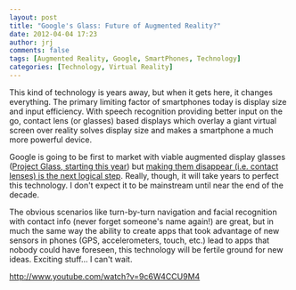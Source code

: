 ```yaml
---
layout: post
title: "Google's Glass: Future of Augmented Reality?"
date: 2012-04-04 17:23
author: jrj
comments: false
tags: [Augmented Reality, Google, SmartPhones, Technology]
categories: [Technology, Virtual Reality]
---
```

This kind of technology is years away, but when it gets here, it changes everything. The primary limiting factor of smartphones today is display size and input efficiency. With speech recognition providing better input on the go, contact lens (or glasses) based displays which overlay a giant virtual screen over reality solves display size and makes a smartphone a much more powerful device.

Google is going to be first to market with viable augmented display glasses (<a href="http://www.theverge.com/2012/4/4/2925237/googles-project-glass-augmented-reality-glasses-begin-testing" target="_blank">Project Glass, starting this year</a>) but <a href="http://www.theverge.com/2012/4/4/2925292/google-project-glass-contact-lenses" target="_blank">making them disappear (i.e. contact lenses) is the next logical step</a>. Really, though, it will take years to perfect this technology. I don't expect it to be mainstream until near the end of the decade.

The obvious scenarios like turn-by-turn navigation and facial recognition with contact info (never forget someone's name again!) are great, but in much the same way the ability to create apps that took advantage of new sensors in phones (GPS, accelerometers, touch, etc.) lead to apps that nobody could have foreseen, this technology will be fertile ground for new ideas. Exciting stuff… I can't wait.

http://www.youtube.com/watch?v=9c6W4CCU9M4
